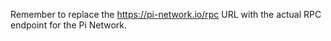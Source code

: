 Remember to replace the https://pi-network.io/rpc URL with the actual RPC endpoint for the Pi Network.
